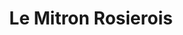 ---
title: "Le Mitron Rosierois"
url: /gennes-val-de-loire/le-mitron-rosierois/
shop: boulangerie
---
